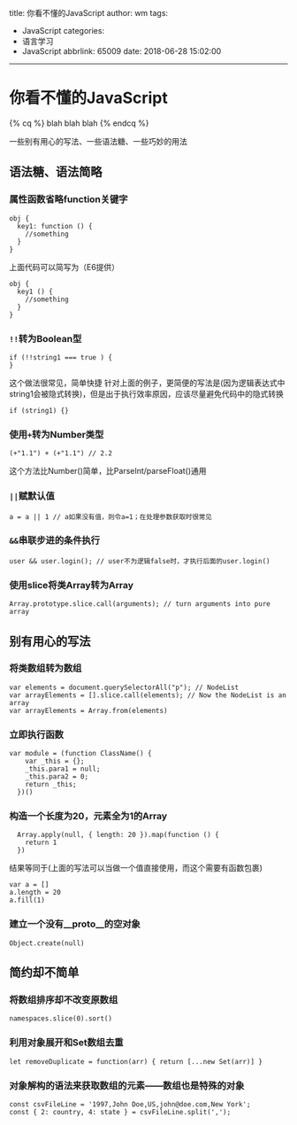 title: 你看不懂的JavaScript
author: wm
tags:
  - JavaScript
categories:
  - 语言学习
  - JavaScript
abbrlink: 65009
date: 2018-06-28 15:02:00
---
# 你看不懂的JavaScript

{% cq %} blah blah blah {% endcq %}

一些别有用心的写法、一些语法糖、一些巧妙的用法
## 语法糖、语法简略


### 属性函数省略function关键字
```
obj {
  key1: function () {
    //something
  }
}
```
上面代码可以简写为（E6提供）
```
obj {
  key1 () {
    //something
  }
}
```

### ` !! `转为Boolean型
```
if (!!string1 === true ) {
}
```
这个做法很常见，简单快捷
针对上面的例子，更简便的写法是(因为逻辑表达式中string1会被隐式转换)，但是出于执行效率原因，应该尽量避免代码中的隐式转换
```
if (string1) {}
```
 
### 使用`+`转为Number类型
```
(+"1.1") + (+"1.1") // 2.2
```
这个方法比Number()简单，比ParseInt/parseFloat()通用
 
### ` || `赋默认值
```
a = a || 1 // a如果没有值，则令a=1；在处理参数获取时很常见
```
 
### ` && `串联步进的条件执行
```
user && user.login(); // user不为逻辑false时，才执行后面的user.login()
```
 
### 使用slice将类Array转为Array
```
Array.prototype.slice.call(arguments); // turn arguments into pure array
```
 
## 别有用心的写法
 
### 将类数组转为数组
```
var elements = document.querySelectorAll("p"); // NodeList
var arrayElements = [].slice.call(elements); // Now the NodeList is an array
var arrayElements = Array.from(elements)
```
 
### 立即执行函数
```
var module = (function ClassName() {
    var _this = {};
    _this.para1 = null;
    _this.para2 = 0;
    return _this;
  })()
```
 
### 构造一个长度为20，元素全为1的Array
```
  Array.apply(null, { length: 20 }).map(function () {
    return 1
  })
```
结果等同于(上面的写法可以当做一个值直接使用，而这个需要有函数包裹)
```
var a = []
a.length = 20
a.fill(1)
```
 
### 建立一个没有__proto__的空对象
```
Object.create(null)
```
 
## 简约却不简单
 
### 将数组排序却不改变原数组
```
namespaces.slice(0).sort()
```
 
### 利用对象展开和Set数组去重
```
let removeDuplicate = function(arr) { return [...new Set(arr)] }
```
 
### 对象解构的语法来获取数组的元素——数组也是特殊的对象
```
const csvFileLine = '1997,John Doe,US,john@doe.com,New York';
const { 2: country, 4: state } = csvFileLine.split(',');
```